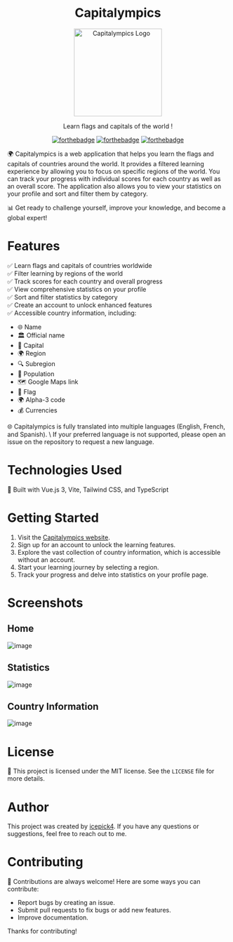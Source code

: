 <div align="center">

# Capitalympics

<img src="https://raw.githubusercontent.com/icepick4/capitalympics/main/public/logo.png" alt="Capitalympics Logo" width="200" />


Learn flags and capitals of the world !

[![forthebadge](https://forthebadge.com/images/badges/made-with-vue.svg)](https://forthebadge.com)
[![forthebadge](https://forthebadge.com/images/badges/built-with-love.svg)](https://forthebadge.com)
[![forthebadge](https://forthebadge.com/images/badges/open-source.svg)](https://forthebadge.com)

</div>

🌍 Capitalympics is a web application that helps you learn the flags and capitals of countries around the world. It provides a filtered learning experience by allowing you to focus on specific regions of the world. You can track your progress with individual scores for each country as well as an overall score. The application also allows you to view your statistics on your profile and sort and filter them by category.

📊 Get ready to challenge yourself, improve your knowledge, and become a global expert!

# Features

✅ Learn flags and capitals of countries worldwide \
✅ Filter learning by regions of the world \
✅ Track scores for each country and overall progress \
✅ View comprehensive statistics on your profile \
✅ Sort and filter statistics by category \
✅ Create an account to unlock enhanced features \
✅ Accessible country information, including:
  - 🌐 Name
  - 🏛️ Official name
  - 🌆 Capital
  - 🌍 Region
  - 🔍 Subregion
  - 👥 Population
  - 🗺️ Google Maps link
  - 🚩 Flag
  - 🌍 Alpha-3 code
  - 💰 Currencies

🌐 Capitalympics is fully translated into multiple languages (English, French, and Spanish). \ 
If your preferred language is not supported, please open an issue on the repository to request a new language.

# Technologies Used

🚀 Built with Vue.js 3, Vite, Tailwind CSS, and TypeScript

# Getting Started

1.  Visit the [Capitalympics website](https://capitalympics.com).
2.  Sign up for an account to unlock the learning features.
3.  Explore the vast collection of country information, which is accessible without an account.
4.  Start your learning journey by selecting a region.
5.  Track your progress and delve into statistics on your profile page.

# Screenshots

## Home

![image](https://github.com/icepick4/capitalympics/assets/82316285/8247184b-b2ab-4592-9f50-63c2e0675767)

## Statistics

![image](https://github.com/icepick4/capitalympics/assets/82316285/dbb8e136-bb31-400c-82df-2f5315990f36)

## Country Information

![image](https://github.com/icepick4/capitalympics/assets/82316285/b29df73e-7537-4d2c-ab38-3c4a5806193f)

# License

📝 This project is licensed under the MIT license. See the `LICENSE` file for more details.

# Author

This project was created by [icepick4](https://github.com/icepick4). If you have any questions or suggestions, feel free to reach out to me.

# Contributing

🤝 Contributions are always welcome! Here are some ways you can contribute:

-   Report bugs by creating an issue.
-   Submit pull requests to fix bugs or add new features.
-   Improve documentation.

Thanks for contributing!
